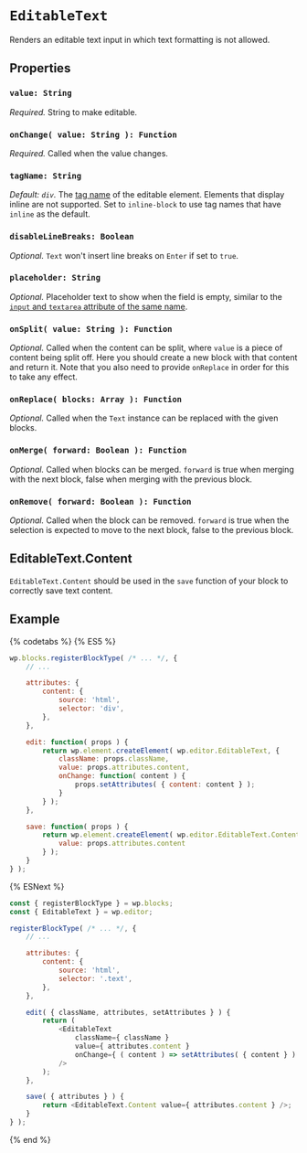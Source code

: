 # `EditableText`

Renders an editable text input in which text formatting is not allowed.

## Properties

### `value: String`

*Required.* String to make editable.

### `onChange( value: String ): Function`

*Required.* Called when the value changes.

### `tagName: String`

*Default: `div`.* The [tag name](https://www.w3.org/TR/html51/syntax.html#tag-name) of the editable element. Elements that display inline are not supported. Set to `inline-block` to use tag names that have `inline` as the default.

### `disableLineBreaks: Boolean`

*Optional.* `Text` won't insert line breaks on `Enter` if set to `true`.

### `placeholder: String`

*Optional.* Placeholder text to show when the field is empty, similar to the
  [`input` and `textarea` attribute of the same name](https://developer.mozilla.org/en-US/docs/Learn/HTML/Forms/HTML5_updates#The_placeholder_attribute).

### `onSplit( value: String ): Function`

*Optional.* Called when the content can be split, where `value` is a piece of content being split off. Here you should create a new block with that content and return it. Note that you also need to provide `onReplace` in order for this to take any effect.

### `onReplace( blocks: Array ): Function`

*Optional.* Called when the `Text` instance can be replaced with the given blocks.

### `onMerge( forward: Boolean ): Function`

*Optional.* Called when blocks can be merged. `forward` is true when merging with the next block, false when merging with the previous block.

### `onRemove( forward: Boolean ): Function`

*Optional.* Called when the block can be removed. `forward` is true when the selection is expected to move to the next block, false to the previous block.

## EditableText.Content

`EditableText.Content` should be used in the `save` function of your block to correctly save text content.

## Example

{% codetabs %}
{% ES5 %}
```js
wp.blocks.registerBlockType( /* ... */, {
	// ...

	attributes: {
		content: {
			source: 'html',
			selector: 'div',
		},
	},

	edit: function( props ) {
		return wp.element.createElement( wp.editor.EditableText, {
			className: props.className,
			value: props.attributes.content,
			onChange: function( content ) {
				props.setAttributes( { content: content } );
			}
		} );
	},

	save: function( props ) {
		return wp.element.createElement( wp.editor.EditableText.Content, {
			value: props.attributes.content
		} );
	}
} );
```
{% ESNext %}
```js
const { registerBlockType } = wp.blocks;
const { EditableText } = wp.editor;

registerBlockType( /* ... */, {
	// ...

	attributes: {
		content: {
			source: 'html',
			selector: '.text',
		},
	},

	edit( { className, attributes, setAttributes } ) {
		return (
			<EditableText
				className={ className }
				value={ attributes.content }
				onChange={ ( content ) => setAttributes( { content } ) }
			/>
		);
	},

	save( { attributes } ) {
		return <EditableText.Content value={ attributes.content } />;
	}
} );
```
{% end %}
